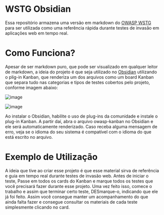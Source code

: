 # WSTG Obsidian

Essa repositório armazena uma versão em markdown do [OWASP WSTG](https://owasp.org/www-project-web-security-testing-guide/v42/) para ser utilizada como uma referência rápida durante testes de invasão em aplicações web em tempo real.

# Como Funciona?

Apesar de ser markdown puro, que pode ser visualizado em qualquer leitor de markdown, a ideia do projeto é que seja utilizado no [Obsidian](https://obsidian.md) utilizando o plig-in Kanban, que renderiza um dos arquivos como um board Kanban que separa tudo nas categorias e tipos de testes cobertos pelo projeto, conforme imagem abaixo:

![image](https://github.com/ualvesdias/wstg-obsidian/assets/11967258/d54172d6-0fad-490d-93f5-2d380a2dfe50)

![image](https://github.com/ualvesdias/wstg-obsidian/assets/11967258/e1027fc3-b825-4949-9107-b1b4d6b4bece)

Ao instalar o Obsidian, habilite o uso de plug-ins da comunidade e instale o plug-in Kanban. A partir daí, abra o arquivo owasp-kanban no Obsidian e ele será automaticamente renderizado. Caso receba alguma mensagem de erro, veja se o idioma do seu sistema é compatível com o idioma do que está escrito no arquivo.

# Exemplo de Utilização

A ideia que tive ao criar esse projeto é que esse material sirva de referência e guia em tempo real durante testes de invasão web. Antes de iniciar o teste, Passe em todos os cards do Kanban e marque todos os testes que você precisará fazer durante esse projeto.  Uma vez feito isso, comece o trabalho e assim que terminar certo teste, DESmarque-o, indicando que ele já foi feito. Assim você consegue manter um acompanhamento do que ainda falta fazer e consegue consultar os materiais de cada teste simplesmente clicando no card.
